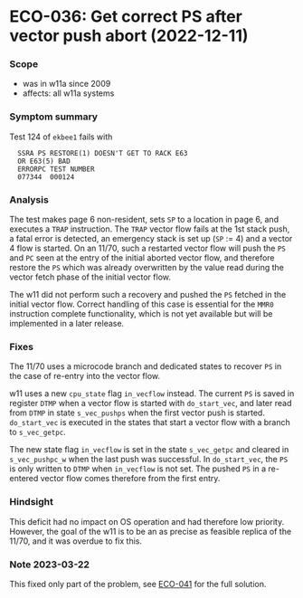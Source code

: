# ECO-036: Get correct PS after vector push abort  (2022-12-11)

### Scope
- was in w11a since 2009
- affects: all w11a systems

### Symptom summary
Test 124 of `ekbee1` fails with
```
  SSRA PS RESTORE(1) DOESN'T GET TO RACK E63
  OR E63(5) BAD
  ERRORPC TEST NUMBER
  077344  000124  
```

### Analysis
The test makes page 6 non-resident, sets `SP` to a location in page 6, and
executes a `TRAP` instruction. The `TRAP` vector flow fails at the 1st stack
push, a fatal error is detected, an emergency stack is set up (`SP` := 4)
and a vector 4 flow is started. On an 11/70, such a restarted vector flow
will push the `PS` and `PC` seen at the entry of the initial aborted vector
flow, and therefore restore the `PS` which was already overwritten by the
value read during the vector fetch phase of the initial vector flow.

The w11 did not perform such a recovery and pushed the `PS` fetched in the
initial vector flow. Correct handling of this case is essential for the `MMR0`
instruction complete functionality, which is not yet available but will be
implemented in a later release.

### Fixes
The 11/70 uses a microcode branch and dedicated states to recover `PS` in the
case of re-entry into the vector flow.

w11 uses a new `cpu_state` flag  `in_vecflow` instead.
The current `PS` is saved in register `DTMP` when a vector flow is started
with `do_start_vec`, and later read from `DTMP` in state `s_vec_pushps` when
the first vector push is started. `do_start_vec` is executed in the states
that start a vector flow with a branch to `s_vec_getpc`.

The new state flag `in_vecflow` is set in the state `s_vec_getpc` and cleared
in `s_vec_pushpc_w` when the last push was successful.
In `do_start_vec`, the `PS` is only written to `DTMP` when `in_vecflow` is not
set. The pushed `PS` in a re-entered vector flow comes therefore from the
first entry.

### Hindsight
This deficit had no impact on OS operation and had therefore low priority.
However, the goal of the w11 is to be an as precise as feasible replica of
the 11/70, and it was overdue to fix this.

### Note 2023-03-22
This fixed only part of the problem, see [ECO-041](ECO-041-vpush_abort_psw.md)
for the full solution.